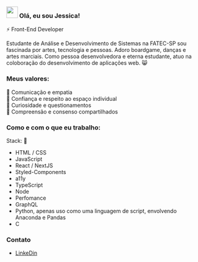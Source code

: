 ### <img src="https://media.giphy.com/media/hvRJCLFzcasrR4ia7z/giphy.gif" width="30px"> Olá, eu sou Jessica!
:zap: Front-End Developer 

Estudante de Análise e Desenvolvimento de Sistemas na FATEC-SP sou fascinada por artes, tecnologia e pessoas. Adoro boardgame, danças e artes marciais. Como pessoa desenvolvedora e eterna estudante, atuo na coloboração do desenvolvimento de aplicações web. 😸
 
### Meus valores:
🌟 Comunicação e empatia <br>
:eyes: Confiança e respeito ao espaço individual <br>
🌱 Curiosidade e questionamentos <br>
🙌 Compreensão e consenso compartilhados

### Como e com o que eu trabalho: 

Stack: 🔧
- HTML / CSS
- JavaScript
- React / NextJS
- Styled-Components
- a11y
- TypeScript
- Node
- Perfomance
- GraphQL
-  Python, apenas uso como uma linguagem de script, envolvendo Anaconda e Pandas
- C 


### Contato
- [LinkeDin](https://www.linkedin.com/in/jezzpan/)
